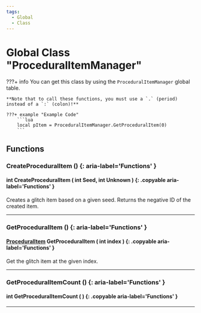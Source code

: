 ```yaml
---
tags:
  - Global
  - Class
---
```

# Global Class "ProceduralItemManager"

???+ info
    You can get this class by using the `ProceduralItemManager` global table.

    **Note that to call these functions, you must use a `.` (period) instead of a `:` (colon)!**
    
    ???+ example "Example Code"
        ```lua
        local pItem = ProceduralItemManager.GetProceduralItem(0)
        ```

## Functions
### CreateProceduralItem () {: aria-label='Functions' }
#### int CreateProceduralItem ( int Seed, int Unknown ) {: .copyable aria-label='Functions' }
Creates a glitch item based on a given seed. 
Returns the negative ID of the created item.

___
### GetProceduralItem () {: aria-label='Functions' }
#### [ProceduralItem](ProceduralItem.md) GetProceduralItem ( int index ) {: .copyable aria-label='Functions' }
Get the glitch item at the given index.

___
### GetProceduralItemCount () {: aria-label='Functions' }
#### int GetProceduralItemCount ( ) {: .copyable aria-label='Functions' }
___